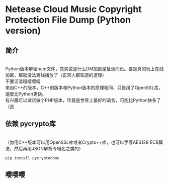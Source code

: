 # Netease Cloud Music Copyright Protection File Dump (Python version)

## 简介

<br /> Python版本解密ncm文件，其实说是什么DM加密是扯淡而已。要是真的玩上在线加密，那就没法离线播放了（正常人都知道的道理）
<br /> 不要泛滥哦嘤嘤嘤
<br /> 来自C++的版本，C++的版本和Python版本的原理相同，只是用了OpenSSL库，速度比Python更快。
<br /> 有兴趣可以试试做个PHP版本，毕竟是世界上最好的语言，可能比Python快多了（逃

## 依赖 pycrypto库 
<br />（你用C++版本可以用OpenSSL库或者Crypto++库，也可以手写AES128 ECB算法，然后再用JSON解析专辑名之类的）

```
pip install pycryptodome
```

## 嘤嘤嘤
